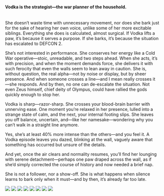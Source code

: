 <h4>Vodka is the strategist—the war planner of the household.</h4>
<br/>
She doesn’t waste time with unnecessary movement, nor does she bark just for the sake of hearing her own voice, unlike some of her more excitable siblings. Everything she does is calculated, almost surgical. If Vodka lifts a paw, it’s because it serves a purpose. If she barks, it’s because the situation has escalated to DEFCON 2.

She’s not interested in performance. She conserves her energy like a Cold War operative—stoic, unreadable, and two steps ahead. When she acts, it’s with precision, and when the moment demands force, she delivers it with such ferocity that even the walls seem to lean away in caution. She is, without question, the real alpha—not by noise or display, but by sheer presence. And when someone crosses a line—and I mean really crosses it—she responds. And by then, no one can de-escalate the situation. Not even Zeus himself, chief deity of Olympus, could have rallied the gods quickly enough to stop her.

Vodka is sharp—razor-sharp. She crosses your blood-brain barrier with unnerving ease. One moment you’re relaxed in her presence, lulled into a strange state of calm, and the next, your internal footing slips. She leaves you off balance, uncertain, and—like her namesake—wondering why you can’t walk in a straight line anymore.

Yes, she’s at least 40% more intense than the others—and you feel it. A Vodka episode leaves you dazed, blinking at the wall, vaguely aware that something has occurred but unsure of the details.

And yet, once the air clears and normality resumes, you’ll find her lounging with serene detachment—perhaps one paw draped across the wall, as if she’d simply corrected the course of history and now needed a brief nap.

She is not a follower, nor a show-off. She is what happens when silence learns to bark only when it must—and by then, it’s already far too late.

![](113.jpg)
![](114.JPG)
![](115.jpg)
![](116.JPG)
![](117.jpg)
![](118.JPG)
![](119.jpg)
![](120.JPG)
<p></p>
